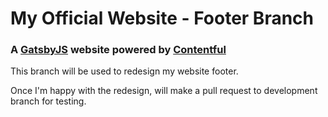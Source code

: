 # My Official Website - Footer Branch

### A [GatsbyJS](https://www.gatsbyjs.org/) website powered by [Contentful](https://contentful.com)

 
This branch will be used to redesign my website footer.

Once I'm happy with the redesign, will make a pull request to development branch for testing.


